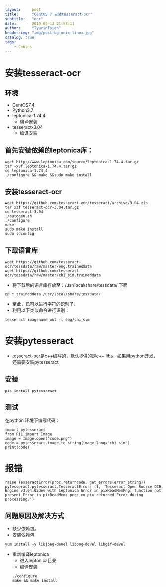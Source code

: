 ```yaml
---
layout:     post
title:      "CentOS 7 安装tesseract-ocr"
subtitle:   "ocr"
date:       2019-09-13 21:58:11
author:     "TyurinTsien"
header-img: "img/post-bg-unix-linux.jpg"
catalog: true
tags:
    - Centos
---
```



# 安装tesseract-ocr
## 环境
- CentOS7.4
- Python3.7
- leptonica-1.74.4
    - 编译安装
- tesseract-3.04
    - 编译安装
## 首先安装依赖的leptonica库：
```
wget http://www.leptonica.com/source/leptonica-1.74.4.tar.gz
tar -xvf leptonica-1.74.4.tar.gz
cd leptonica-1.74.4
./configure && make &&sudo make install
```
## 安装tesseract-ocr 
```
wget https://github.com/tesseract-ocr/tesseract/archive/3.04.zip
tar xzf tesseract-ocr-3.04.tar.gz
cd tesseract-3.04
./autogen.sh
./configure
make
sudo make install
sudo ldconfig
```
## 下载语言库
```
wget https://github.com/tesseract-ocr/tessdata/raw/master/eng.traineddata
wget https://github.com/tesseract-ocr/tessdata/raw/master/chi_sim.traineddata
```
- 将下载后的语言库存放至：/usr/local/share/tessdata/ 下面 
```
cp *.traineddata /usr/local/share/tessdata/  
```
- 至此，已可以进行字符的识别了，
- 利用以下类似命令进行识别：
```
tesseract imagename out -l eng/chi_sim
```

# 安装pytesseract
- tesseract-ocr是c++编写的，默认提供的是c++ libs，如果用python开发，还需要安装pytesseract

## 安装
```
pip install pytesseract
```
## 测试
在python 环境下编写代码：
```
import pytesseract
from PIL import Image
image = Image.open("code.png")
code = pytesseract.image_to_string(image,lang='chi_sim')
print(code)
```

# 报错
```
raise TesseractError(proc.returncode, get_errors(error_string))
pytesseract.pytesseract.TesseractError: (1, 'Tesseract Open Source OCR Engine v3.04.02dev with Leptonica Error in pixReadMemPng: function not present Error in pixReadMem: png: no pix returned Error during processing.')
```
## 问题原因及解决方式
- 缺少依赖包。
- 安装依赖包
```
yum install -y libjpeg-devel libpng-devel libgif-devel
```
- 重新编译leptonica
    - 进入leptonica目录
    - 编译安装
    ```
    ./configure 
    make && make install
    ```
